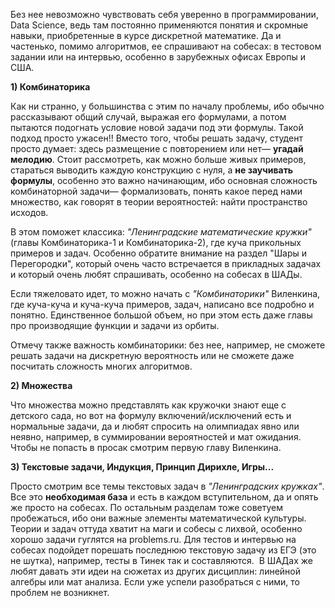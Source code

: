 Без нее невозможно чувствовать себя уверенно в программировании, Data Science, ведь там постоянно применяются понятия и скромные навыки, приобретенные в курсе дискретной математике. Да и частенько, помимо алгоритмов, ее спрашивают на собесах: в тестовом задании или на интервью, особенно в зарубежных офисах Европы и США.

**1) Комбинаторика**

Как ни странно, у большинства с этим по началу проблемы, ибо обычно рассказывают общий случай, выражая его формулами, а потом пытаются подогнать условие новой задачи под эти формулы. Такой подход просто ужасен!! Вместо того, чтобы решать задачу, студент просто думает: здесь размещение с повторением или нет— **угадай мелодию**. Стоит рассмотреть, как можно больше живых примеров, стараться выводить каждую конструкцию с нуля, а **не заучивать формулы**, особенно это важно начинающим, ибо основная сложность комбинаторной задачи— формализовать, понять какое перед нами множество, как говорят в теории вероятностей: найти пространство исходов. 

В этом поможет классика: _"Ленинградские математические кружки"_ (главы Комбинаторика-1 и Комбинаторика-2), где куча прикольных примеров и задач. Особенно обратите внимание на раздел "Шары и Перегородки", который очень часто встречается в прикладных задачах и который очень любят спрашивать, особенно на собесах в ШАДы. 

Если тяжеловато идет, то можно начать с _"Комбинаторики"_ Виленкина, где куча-куча и куча-куча примеров, задач, написано все подробно и понятно. Единственное большой объем, но при этом есть даже главы про производящие функции и задачи из орбиты. 

Отмечу также важность комбинаторики: без нее, например, не сможете решать задачи на дискретную вероятность или не сможете даже посчитать сложность многих алгоритмов.  

**2) Множества**

Что множества можно представлять как кружочки знают еще с детского сада, но вот на формулу включений/исключений есть и нормальные задачи, да и любят спросить на олимпиадах явно или неявно, например, в суммировании вероятностей и мат ожидания. Чтобы не попасть в просак смотрим первую главу Виленкина.   

**3) Текстовые задачи, Индукция, Принцип Дирихле, Игры...**

Просто смотрим все темы текстовых задач в _"Ленинградских кружках"_. Все это **необходимая база** и есть в каждом вступительном, да и опять же просто на собесах. По остальным разделам тоже советуем пробежаться, ибо они важные элементы математической культуры. Теории и задач оттуда хватит на маги и собесы с лихвой, особенно хорошо задачи гуглятся на problems.ru. Для тестов и интервью на собесах подойдет порешать последнюю текстовую задачу из ЕГЭ (это не шутка), например, тесты в Тинек так и составляются.  В ШАДах же любят давать эти идеи на сюжетах из других дисциплин: линейной алгебры или мат анализа. Если уже успели разобраться с ними, то проблем не возникнет.